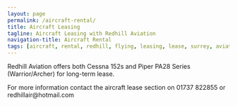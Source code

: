 ```yaml
---
layout: page
permalink: /aircraft-rental/
title: Aircraft Leasing
tagline: Aircraft Leasing with Redhill Aviation
navigation-title: Aircraft Rental
tags: [aircraft, rental, redhill, flying, leasing, lease, surrey, aviation]
---
```


<div>
<div>
<p>Redhill Aviation offers both Cessna 152s and Piper PA28 Series (Warrior/Archer) for long-term lease.</p>
</div>

<div>
<p>For more information contact the aircraft lease section on 01737 822855 or redhillair@hotmail.com</p>
</div>